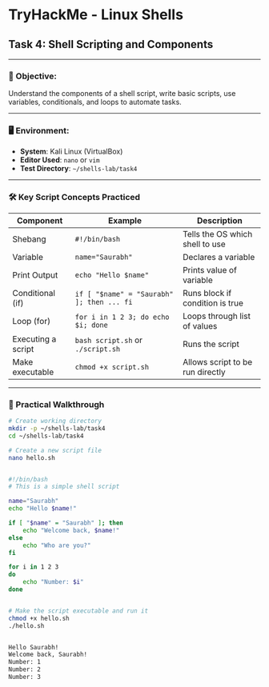 # TryHackMe - Linux Shells  
## Task 4: Shell Scripting and Components

---

### 🧠 Objective:
Understand the components of a shell script, write basic scripts, use variables, conditionals, and loops to automate tasks.

---

### 🖥️ Environment:
- **System**: Kali Linux (VirtualBox)
- **Editor Used**: `nano` or `vim`
- **Test Directory**: `~/shells-lab/task4`

---

### 🛠️ Key Script Concepts Practiced

| Component                    | Example                                    | Description                                  |
|------------------------------|--------------------------------------------|----------------------------------------------|
| Shebang                      | `#!/bin/bash`                              | Tells the OS which shell to use              |
| Variable                     | `name="Saurabh"`                           | Declares a variable                          |
| Print Output                 | `echo "Hello $name"`                       | Prints value of variable                     |
| Conditional (if)             | `if [ "$name" = "Saurabh" ]; then ... fi`  | Runs block if condition is true              |
| Loop (for)                   | `for i in 1 2 3; do echo $i; done`         | Loops through list of values                 |
| Executing a script           | `bash script.sh` or `./script.sh`         | Runs the script                              |
| Make executable              | `chmod +x script.sh`                       | Allows script to be run directly             |

---

### 🧪 Practical Walkthrough

```bash
# Create working directory
mkdir -p ~/shells-lab/task4
cd ~/shells-lab/task4

# Create a new script file
nano hello.sh


#!/bin/bash
# This is a simple shell script

name="Saurabh"
echo "Hello $name!"

if [ "$name" = "Saurabh" ]; then
    echo "Welcome back, $name!"
else
    echo "Who are you?"
fi

for i in 1 2 3
do
    echo "Number: $i"
done


# Make the script executable and run it
chmod +x hello.sh
./hello.sh


Hello Saurabh!
Welcome back, Saurabh!
Number: 1
Number: 2
Number: 3

